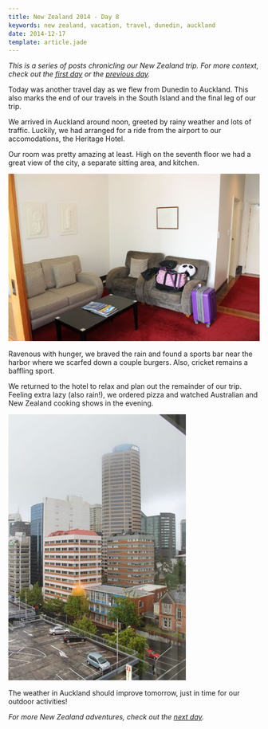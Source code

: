 ```yaml
---
title: New Zealand 2014 - Day 8
keywords: new zealand, vacation, travel, dunedin, auckland
date: 2014-12-17
template: article.jade
---
```

*This is a series of posts chronicling our New Zealand trip. For more context, check out the [first day][first] or the [previous day][prev].*

Today was another travel day as we flew from Dunedin to Auckland. This also marks the end of our travels in the South Island and the final leg of our trip.

We arrived in Auckland around noon, greeted by rainy weather and lots of traffic. Luckily, we had arranged for a ride from the airport to our accomodations, the Heritage Hotel.

Our room was pretty amazing at least. High on the seventh floor we had a great view of the city, a separate sitting area, and kitchen.

[![Our room at the Heritage Hotel, Auckland][t2]][p2]

Ravenous with hunger, we braved the rain and found a sports bar near the harbor where we scarfed down a couple burgers. Also, cricket remains a baffling sport.

We returned to the hotel to relax and plan out the remainder of our trip. Feeling extra lazy (also rain!), we ordered pizza and watched Australian and New Zealand cooking shows in the evening.

[![View of Auckland from Heritage Hotel][t1]][p1]

The weather in Auckland should improve tomorrow, just in time for our outdoor activities!

*For more New Zealand adventures, check out the [next day][next].*

[first]: /blog/new-zealand-2014-day-1/
[prev]: /blog/new-zealand-2014-day-7/
[next]: /blog/new-zealand-2014-day-9/

[p1]: /media/images/nz14/day8/auckland.jpg
[t1]: /media/images/nz14/day8/thumb-auckland.jpg
[p2]: /media/images/nz14/day8/heritage-hotel.jpg
[t2]: /media/images/nz14/day8/thumb-heritage-hotel.jpg
